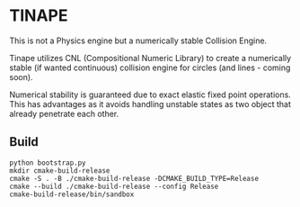 TINAPE
======

This is not a Physics engine but a numerically stable Collision Engine.

Tinape utilizes CNL (Compositional Numeric Library) to create a numerically stable (if wanted continuous) collision
engine for circles (and lines - coming soon).

Numerical stability is guaranteed due to exact elastic fixed point operations.
This has advantages as it avoids handling unstable states as two object that already penetrate each other.

Build
-----

```shell
python bootstrap.py
mkdir cmake-build-release
cmake -S . -B ./cmake-build-release -DCMAKE_BUILD_TYPE=Release
cmake --build ./cmake-build-release --config Release
cmake-build-release/bin/sandbox
```

